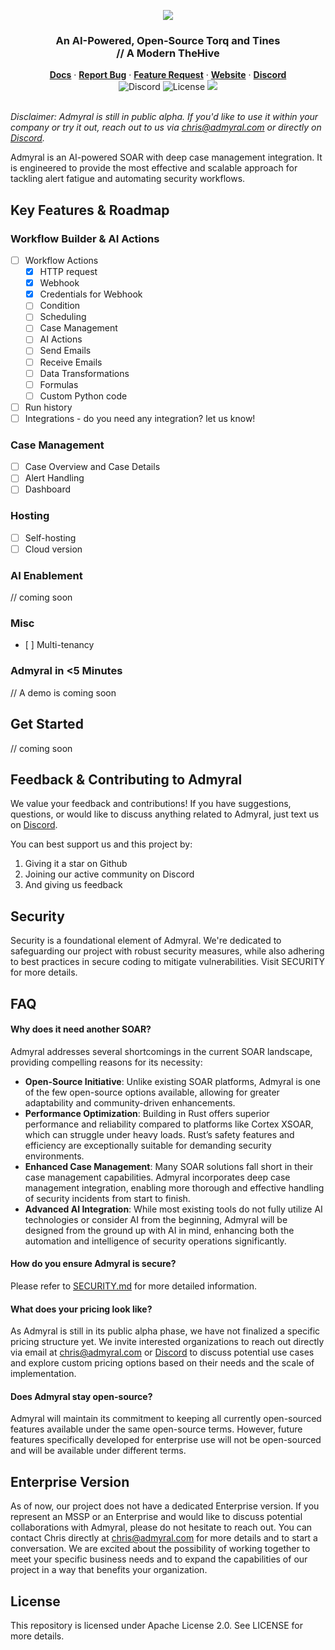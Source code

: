 <p align="center">
<img src="https://admyral-assets.s3.eu-central-1.amazonaws.com/admyral-title.svg">
</p>
<div align="center">
  <h3>An AI-Powered, Open-Source Torq and Tines </br> // A Modern TheHive</h3>
</div>



<div align="center">
  <div>
      <a href=""><strong>Docs</strong></a> ·
      <a href=""><strong>Report Bug</strong></a> ·
      <a href="https://discord.gg/9ReNvc85"><strong>Feature Request</strong></a> ·
      <a href=""><strong>Website</strong></a> ·
      <a href="https://discord.gg/9ReNvc85"><strong>Discord</strong></a>
  </div>
  <div>
      <img alt="Discord" src="https://img.shields.io/discord/1222168064573968454?logo=Discord&logoColor=%23FFFFFF">
      <img alt="License" src="https://img.shields.io/badge/License-Apache%202.0-blue">
      <img src="https://img.shields.io/badge/Status-alpha-blue">
  </div>
</div>

</br>

*Disclaimer: Admyral is still in public alpha. If you'd like to use it within your company or try it out, reach out to us via chris@admyral.com or directly on [Discord](https://discord.gg/9ReNvc85).*

Admyral is an AI-powered SOAR with deep case management integration. It is engineered to provide the most effective and scalable approach for tackling alert fatigue and automating security workflows.

## Key Features & Roadmap
### Workflow Builder & AI Actions

- [ ] Workflow Actions
  - [x] HTTP request
  - [X] Webhook
  - [X] Credentials for Webhook
  - [ ] Condition
  - [ ] Scheduling
  - [ ] Case Management
  - [ ] AI Actions
  - [ ] Send Emails
  - [ ] Receive Emails
  - [ ] Data Transformations
  - [ ] Formulas
  - [ ] Custom Python code
- [ ] Run history
- [ ] Integrations - do you need any integration? let us know!

### Case Management
- [ ] Case Overview and Case Details
- [ ] Alert Handling
- [ ] Dashboard

### Hosting
- [ ] Self-hosting
- [ ] Cloud version

### AI Enablement
// coming soon

### Misc
- [ ] Multi-tenancy


### Admyral in <5 Minutes
// A demo is coming soon



## Get Started
// coming soon



## Feedback & Contributing to Admyral
We value your feedback and contributions! If you have suggestions, questions, or would like to discuss anything related to Admyral, just text us on [Discord](https://discord.gg/9ReNvc85).

You can best support us and this project by:
1. Giving it a star on Github
2. Joining our active community on Discord
3. And giving us feedback


## Security
Security is a foundational element of Admyral. We're dedicated to safeguarding our project with robust security measures, while also adhering to best practices in secure coding to mitigate vulnerabilities. Visit SECURITY for more details.


## FAQ
#### Why does it need another SOAR?
Admyral addresses several shortcomings in the current SOAR landscape, providing compelling reasons for its necessity:
- **Open-Source Initiative**: Unlike existing SOAR platforms, Admyral is one of the few open-source options available, allowing for greater adaptability and community-driven enhancements.
- **Performance Optimization**: Building in Rust offers superior performance and reliability compared to platforms like Cortex XSOAR, which can struggle under heavy loads. Rust’s safety features and efficiency are exceptionally suitable for demanding security environments.
- **Enhanced Case Management**: Many SOAR solutions fall short in their case management capabilities. Admyral incorporates deep case management integration, enabling more thorough and effective handling of security incidents from start to finish.
- **Advanced AI Integration**: While most existing tools do not fully utilize AI technologies or consider AI from the beginning, Admyral will be designed from the ground up with AI in mind, enhancing both the automation and intelligence of security operations significantly.


#### How do you ensure Admyral is secure?
Please refer to [SECURITY.md](https://github.com/Admyral-Security/admyral/blob/main/SECURITY.md) for more detailed information.


#### What does your pricing look like?
As Admyral is still in its public alpha phase, we have not finalized a specific pricing structure yet. We invite interested organizations to reach out directly via email at [chris@admyral.com](mailto:chris@admyral.com) or [Discord](https://discord.gg/9ReNvc85) to discuss potential use cases and explore custom pricing options based on their needs and the scale of implementation.



#### Does Admyral stay open-source?
Admyral will maintain its commitment to keeping all currently open-sourced features available under the same open-source terms. However, future features specifically developed for enterprise use will not be open-sourced and will be available under different terms.



## Enterprise Version
As of now, our project does not have a dedicated Enterprise version.
If you represent an MSSP or an Enterprise and would like to discuss potential collaborations with Admyral, please do not hesitate to reach out. You can contact Chris directly at [chris@admyral.com](mailto:chris@admyral.com) for more details and to start a conversation.
We are excited about the possibility of working together to meet your specific business needs and to expand the capabilities of our project in a way that benefits your organization.



## License
This repository is licensed under Apache License 2.0. See LICENSE for more details.

